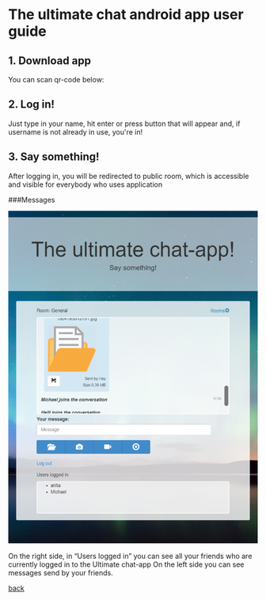 # The ultimate chat android app user guide

## 1. Download app
You can scan qr-code below:

## 2. Log in!
Just type in your name, hit enter or press button that will appear and, if username is not already in use, you're in!

## 3. Say something!
After logging in, you will be redirected to public room, which is accessible and visible for everybody who uses application

###Messages

![](./images/main-picture.png)

On the right side, in “Users logged in” you can see all your friends who are currently logged in to the Ultimate chat-app
On the left side you can see messages send by your friends.

[back](./)

